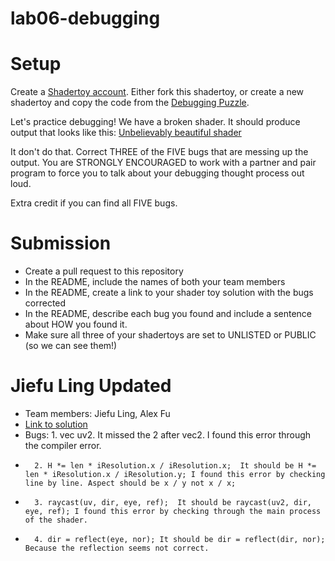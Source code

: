 # lab06-debugging

# Setup 

Create a [Shadertoy account](https://www.shadertoy.com/). Either fork this shadertoy, or create a new shadertoy and copy the code from the [Debugging Puzzle](https://www.shadertoy.com/view/flGfRc).

Let's practice debugging! We have a broken shader. It should produce output that looks like this:
[Unbelievably beautiful shader](https://user-images.githubusercontent.com/1758825/200729570-8e10a37a-345d-4aff-8eff-6baf54a32a40.webm)

It don't do that. Correct THREE of the FIVE bugs that are messing up the output. You are STRONGLY ENCOURAGED to work with a partner and pair program to force you to talk about your debugging thought process out loud.

Extra credit if you can find all FIVE bugs.

# Submission
- Create a pull request to this repository
- In the README, include the names of both your team members
- In the README, create a link to your shader toy solution with the bugs corrected
- In the README, describe each bug you found and include a sentence about HOW you found it.
- Make sure all three of your shadertoys are set to UNLISTED or PUBLIC (so we can see them!)

# Jiefu Ling Updated
- Team members: Jiefu Ling, Alex Fu
- [Link to solution](https://www.shadertoy.com/view/cd3yR2)
- Bugs: 1. vec uv2. It missed the 2 after vec2. I found this error through the compiler error.
-       2. H *= len * iResolution.x / iResolution.x;  It should be H *= len * iResolution.x / iResolution.y; I found this error by checking line by line. Aspect should be x / y not x / x;
-       3. raycast(uv, dir, eye, ref);  It should be raycast(uv2, dir, eye, ref); I found this error by checking through the main process of the shader.
-       4. dir = reflect(eye, nor); It should be dir = reflect(dir, nor); Because the reflection seems not correct. 
